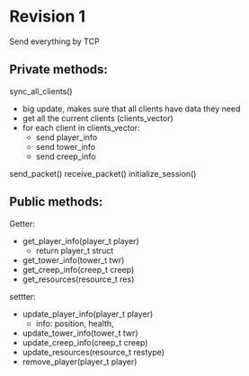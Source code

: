 Revision 1
===========

Send everything by TCP

Private methods:
-----------------

sync_all_clients()
- big update, makes sure that all clients have data they need
- get all the current clients (clients_vector)
- for each client in clients_vector:
	- send player_info
	- send tower_info
	- send creep_info

send_packet()
receive_packet()
initialize_session()

Public methods:
-------------

Getter:
- get_player_info(player_t player)
	- return player_t struct
- get_tower_info(tower_t twr)
- get_creep_info(creep_t creep)
- get_resources(resource_t res)

settter:
- update_player_info(player_t player)
	- info: position, health,
- update_tower_info(tower_t twr)
- update_creep_info(creep_t creep)
- update_resources(resource_t restype)
- remove_player(player_t player)
